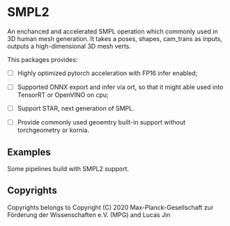 # SMPL2

An enchanced and accelerated SMPL operation which commonly used in 3D human mesh generation. It takes a poses, shapes, cam_trans as inputs, outputs a high-dimensional 3D mesh verts.

This packages provides:

- [ ] Highly optimized pytorch acceleration with FP16 infer enabled;
- [ ] Supported ONNX export and infer via ort, so that it might able used into TensorRT or OpenVINO on cpu;
- [ ] Support STAR, next generation of SMPL.
- [ ] Provide commonly used geoemtry built-in support without torchgeometry or kornia.


## Examples

Some pipelines build with SMPL2 support.



## Copyrights

Copyrights belongs to Copyright (C) 2020 Max-Planck-Gesellschaft zur Förderung der Wissenschaften e.V. (MPG) and Lucas Jin